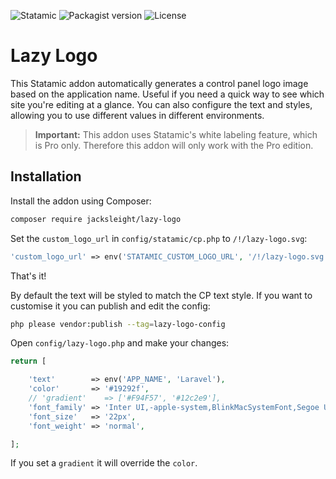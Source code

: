 ![Statamic](https://flat.badgen.net/badge/Statamic/3.1+/FF269E)
![Packagist version](https://flat.badgen.net/packagist/v/jacksleight/lazy-logo)
![License](https://flat.badgen.net/github/license/jacksleight/lazy-logo)

# Lazy Logo 

This Statamic addon automatically generates a control panel logo image based on the application name. Useful if you need a quick way to see which site you're editing at a glance. You can also configure the text and styles, allowing you to use different values in different environments.

> **Important:** This addon uses Statamic's white labeling feature, which is Pro only. Therefore this addon will only work with the Pro edition.

## Installation

Install the addon using Composer:

```bash
composer require jacksleight/lazy-logo
```

Set the `custom_logo_url` in `config/statamic/cp.php` to `/!/lazy-logo.svg`:

```php
'custom_logo_url' => env('STATAMIC_CUSTOM_LOGO_URL', '/!/lazy-logo.svg'),
```

That's it!

By default the text will be styled to match the CP text style. If you want to customise it you can publish and edit the config:

```bash
php please vendor:publish --tag=lazy-logo-config
```

Open `config/lazy-logo.php` and make your changes:

```php
return [

    'text'        => env('APP_NAME', 'Laravel'),
    'color'       => '#19292f',
    // 'gradient'    => ['#F94F57', '#12c2e9'],
    'font_family' => 'Inter UI,-apple-system,BlinkMacSystemFont,Segoe UI,Roboto,Oxygen,Ubuntu,Cantarell,Fira Sans,Droid Sans,Helvetica Neue',
    'font_size'   => '22px',
    'font_weight' => 'normal',

];
```

If you set a `gradient` it will override the `color`.